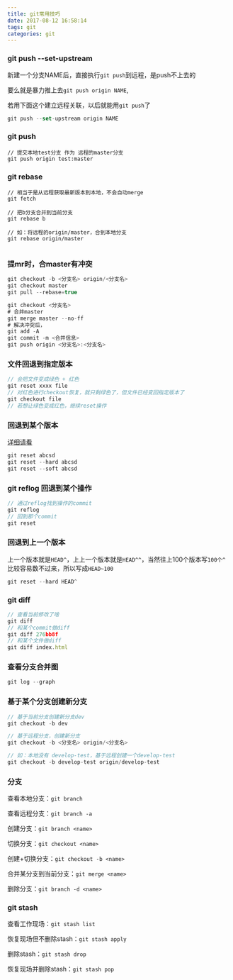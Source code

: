```yaml
---
title: git常用技巧
date: 2017-08-12 16:58:14
tags: git
categories: git
---
```

### git push --set-upstream

新建一个分支NAME后，直接执行`git push`到远程，是push不上去的

要么就是暴力推上去`git push origin NAME`,

若用下面这个建立远程关联，以后就能用`git push`了
```js
git push --set-upstream origin NAME
```
### git push 
```
// 提交本地test分支 作为 远程的master分支
git push origin test:master 
```

### git rebase

```
// 相当于是从远程获取最新版本到本地，不会自动merge
git fetch

// 把b分支合并到当前分支
git rebase b 

// 如：将远程的origin/master，合到本地分支
git rebase origin/master


```

### 提mr时，合master有冲突
```js
git checkout -b <分支名> origin/<分支名>
git checkout master
git pull --rebase=true

git checkout <分支名>
# 合并master
git merge master --no-ff
# 解决冲突后，
git add -A
git commit -m <合并信息>
git push origin <分支名>:<分支名>
```

### 文件回退到指定版本
```js
// 会把文件变成绿色 + 红色
git reset xxxx file
// 对红色进行checkout恢复，就只剩绿色了，但文件已经变回指定版本了
git checkout file
// 若想让绿色变成红色，继续reset操作
```

### 回退到某个版本
[详细请看](https://chao31.github.io/2018/06/13/git/git%E7%9A%84reset%E5%8C%BA%E5%88%AB/)
```js
git reset abcsd
git reset --hard abcsd
git reset --soft abcsd
```

### git reflog 回退到某个操作
```js
// 通过reflog找到操作的commit
git reflog
// 回到那个commit
git reset 
```

### 回退到上一个版本
上一个版本就是`HEAD^`，上上一个版本就是`HEAD^^`，当然往上100个版本写`100个^`比较容易数不过来，所以写成`HEAD~100`
```js
git reset --hard HEAD^
```

### git diff
```js
// 查看当前修改了啥
git diff
// 和某个commit做diff
git diff 276bb8f
// 和某个文件做diff
git diff index.html
```
### 查看分支合并图
```js
git log --graph
```

### 基于某个分支创建新分支
```js
// 基于当前分支创建新分支dev
git checkout -b dev

// 基于远程分支，创建新分支
git checkout -b <分支名> origin/<分支名>

// 如：本地没有 develop-test，基于远程创建一个develop-test
git checkout -b develop-test origin/develop-test
```

### 分支
查看本地分支：`git branch`

查看远程分支：`git branch -a`

创建分支：`git branch <name>`

切换分支：`git checkout <name>`

创建+切换分支：`git checkout -b <name>`

合并某分支到当前分支：`git merge <name>`

删除分支：`git branch -d <name>`

### git stash
查看工作现场：`git stash list`

恢复现场但不删除stash：`git stash apply`

删除stash：`git stash drop`

恢复现场并删除stash：`git stash pop`
